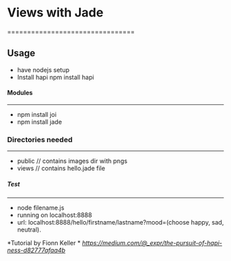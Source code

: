 # Views with Jade
================================

## Usage
- have nodejs setup
- Install hapi
  npm install hapi

#### Modules
--------------------------------
- npm install joi
- npm install jade

### Directories needed
--------------------------------
- public // contains images dir with pngs
- views // contains hello.jade file

##### Test
---------------------------------
- node filename.js
- running on localhost:8888
- url: localhost:8888/hello/firstname/lastname?mood=(choose happy, sad, neutral).

 *Tutorial by Fionn Keller *
 *https://medium.com/@_expr/the-pursuit-of-hapi-ness-d82777afaa4b*
